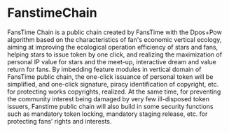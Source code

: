 # FanstimeChain
FansTime Chain is a public chain created by FansTime with the Dpos+Pow algorithm based on the characteristics of fan's economic vertical ecology, aiming at improving the ecological operation efficiency of stars and fans, helping stars to issue token by one click, and realizing the maximization of personal IP value for stars and the meet-up, interactive dream and value return for fans. 
By imbedding feature modules in vertical domain of FansTime public chain, the one-click issuance of personal token will be simplified, and one-click signature, piracy identification of copyright, etc. for protecting works copyrights, realized. At the same time, for preventing the community interest being damaged by very few ill-disposed token issuers, Fanstime public chain will also build in some security functions such as mandatory token locking, mandatory staging release, etc. for protecting fans’ rights and interests.
